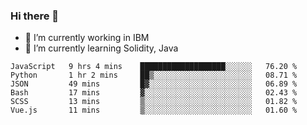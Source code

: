 ### Hi there 👋

<!--
**mathcodeman/mathcodeman** is a ✨ _special_ ✨ repository because its `README.md` (this file) appears on your GitHub profile.

Here are some ideas to get you started:

- 🔭 I’m currently working on ...
- 🌱 I’m currently learning ...
- 👯 I’m looking to collaborate on ...
- 🤔 I’m looking for help with ...
- 💬 Ask me about ...
- 📫 How to reach me: ...
- 😄 Pronouns: ...
- ⚡ Fun fact: ...
-->

- 🔭 I’m currently working in IBM
- 🌱 I’m currently learning Solidity, Java

<!--START_SECTION:waka-->

```text
JavaScript   9 hrs 4 mins    ███████████████████░░░░░░   76.20 %
Python       1 hr 2 mins     ██▒░░░░░░░░░░░░░░░░░░░░░░   08.71 %
JSON         49 mins         █▓░░░░░░░░░░░░░░░░░░░░░░░   06.89 %
Bash         17 mins         ▓░░░░░░░░░░░░░░░░░░░░░░░░   02.43 %
SCSS         13 mins         ▒░░░░░░░░░░░░░░░░░░░░░░░░   01.82 %
Vue.js       11 mins         ▒░░░░░░░░░░░░░░░░░░░░░░░░   01.60 %
```

<!--END_SECTION:waka-->

